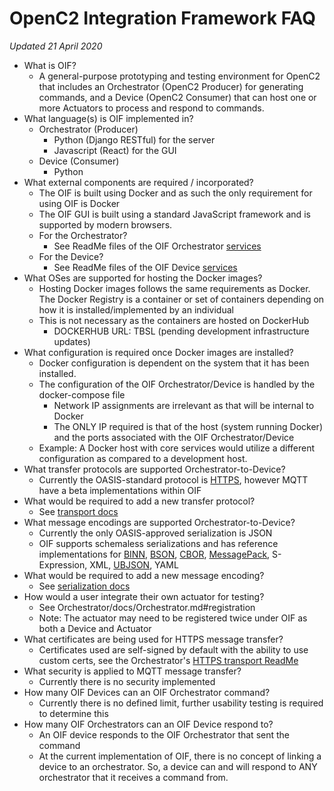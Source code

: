 # OpenC2 Integration Framework FAQ

_Updated 21 April 2020_

* What is OIF?
    * A general-purpose prototyping and testing environment for OpenC2 that includes an Orchestrator (OpenC2 Producer) for generating commands, and a Device (OpenC2 Consumer) that can host one or more Actuators to process and respond to commands.
* What language(s) is OIF implemented in?
    * Orchestrator (Producer)
        * Python (Django RESTful) for the server
        * Javascript (React) for the GUI
    * Device (Consumer)
        * Python
* What external components are required / incorporated?
    * The OIF is built using Docker and as such the only requirement for using OIF is Docker
    * The OIF GUI is built using a standard JavaScript framework and is supported by modern browsers.
    * For the Orchestrator?
        * See ReadMe files of the OIF Orchestrator [services](https://github.com/oasis-open/openc2-oif-orchestrator/tree/master/orchestrator) 
    * For the Device?
        * See ReadMe files of the OIF Device [services](https://github.com/oasis-open/openc2-oif-device/tree/master/device) 
* What OSes are supported for hosting the Docker images?
    * Hosting Docker images follows the same requirements as Docker.  The Docker Registry is a container or set of containers depending on how it is installed/implemented by an individual
    * This is not necessary as the containers are hosted on DockerHub
        * DOCKERHUB URL: TBSL (pending development infrastructure updates)
* What configuration is required once Docker images are installed?
    * Docker configuration is dependent on the system that it has been installed.
    * The configuration of the OIF Orchestrator/Device is handled by the docker-compose file
        * Network IP assignments are irrelevant as  that will be internal to Docker
        * The ONLY IP required is that of the host (system running Docker) and the ports associated with the OIF Orchestrator/Device
    * Example: A Docker host with core services would utilize a different configuration as compared to a development host.
* What transfer protocols are supported Orchestrator-to-Device?
    * Currently the OASIS-standard protocol is [HTTPS](https://docs.oasis-open.org/openc2/open-impl-https/v1.0/open-impl-https-v1.0.html), however MQTT have a beta implementations within OIF
* What would be required to add a new transfer protocol?
    * See [transport docs](https://github.com/oasis-open/openc2-oif-orchestrator/blob/master/docs/Transport.md)
* What message encodings are supported Orchestrator-to-Device?
    * Currently the only OASIS-approved serialization is JSON
    * OIF supports schemaless serializations and has reference implementations for [BINN](https://github.com/liteserver/binn/blob/master/spec.md), [BSON](http://bsonspec.org/), [CBOR](https://cbor.io), [MessagePack](https://msgpack.org), S-Expression, XML, [UBJSON](http://ubjson.org/), YAML
* What would be required to add a new message encoding?
    * See [serialization docs](https://github.com/oasis-open/openc2-oif-orchestrator/blob/master/docs/Serializations.md)
* How would a user integrate their own actuator for testing?
    * See Orchestrator/docs/Orchestrator.md#registration
    * Note: The actuator may need to be registered twice under OIF as both a Device and Actuator
* What certificates are being used for HTTPS message transfer?
    * Certificates used are self-signed by default with the ability to use custom certs, see the Orchestrator's [HTTPS transport ReadMe](https://github.com/oasis-open/openc2-oif-orchestrator/tree/master/orchestrator/transport/https)
* What security is applied to MQTT message transfer?
    * Currently there is no security implemented
* How many OIF Devices can an OIF Orchestrator command?
    * Currently there is no defined limit, further usability testing is required to determine this
* How many OIF Orchestrators can an OIF Device respond to?
    * An OIF device responds to the OIF Orchestrator that sent the command
    * At the current implementation of OIF, there is no concept of linking a device to an orchestrator. So, a device can and will respond to ANY orchestrator that it receives a command from.

